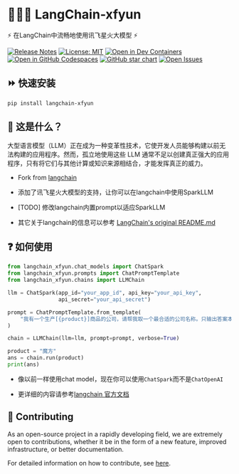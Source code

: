 # 🦜️🔗✨ LangChain-xfyun

⚡ 在LangChain中流畅地使用讯飞星火大模型 ⚡

[![Release Notes](https://img.shields.io/github/release/vsxd/langchain-xfyun)](https://github.com/vsxd/langchain-xfyun/releases)
[![License: MIT](https://img.shields.io/badge/License-MIT-yellow.svg)](https://opensource.org/licenses/MIT)
[![Open in Dev Containers](https://img.shields.io/static/v1?label=Dev%20Containers&message=Open&color=blue&logo=visualstudiocode)](https://vscode.dev/redirect?url=vscode://ms-vscode-remote.remote-containers/cloneInVolume?url=https://github.com/vsxd/langchain-xfyun)
[![Open in GitHub Codespaces](https://github.com/codespaces/badge.svg)](https://codespaces.new/vsxd/langchain-xfyun)
[![GitHub star chart](https://img.shields.io/github/stars/vsxd/langchain-xfyun?style=social)](https://star-history.com/#vsxd/langchain-xfyun)
[![Open Issues](https://img.shields.io/github/issues-raw/vsxd/langchain-xfyun)](https://github.com/vsxd/langchain-xfyun/issues)


## ⏩ 快速安装

`pip install langchain-xfyun`

## 🤔 这是什么？

大型语言模型（LLM）正在成为一种变革性技术，它使开发人员能够构建以前无法构建的应用程序。然而，孤立地使用这些 LLM 通常不足以创建真正强大的应用程序，只有将它们与其他计算或知识来源相结合，才能发挥真正的威力。

- Fork from [langchain](https://github.com/langchain-ai/langchain)

- 添加了讯飞星火大模型的支持，让你可以在langchain中使用SparkLLM

- [TODO] 修改langchain内置prompt以适应SparkLLM

- 其它关于langchain的信息可以参考 [LangChain's original README.md](https://github.com/vsxd/langchain-xfyun/blob/master/README-langchain.md)

## ❓ 如何使用

```python
from langchain_xfyun.chat_models import ChatSpark
from langchain_xfyun.prompts import ChatPromptTemplate
from langchain_xfyun.chains import LLMChain

llm = ChatSpark(app_id="your_app_id", api_key="your_api_key",
                api_secret="your_api_secret")

prompt = ChatPromptTemplate.from_template(
    "我有一个生产[{product}]商品的公司，请帮我取一个最合适的公司名称。只输出答案本身"
)

chain = LLMChain(llm=llm, prompt=prompt, verbose=True)

product = "魔方"
ans = chain.run(product)
print(ans)
```

- 像以前一样使用chat model，现在你可以使用`ChatSpark`而不是`ChatOpenAI`

- 更详细的内容请参考[langchain 官方文档](https://python.langchain.com/docs/use_cases/question_answering/)

## 💁 Contributing

As an open-source project in a rapidly developing field, we are extremely open to contributions, whether it be in the form of a new feature, improved infrastructure, or better documentation.

For detailed information on how to contribute, see [here](.github/CONTRIBUTING.md).
